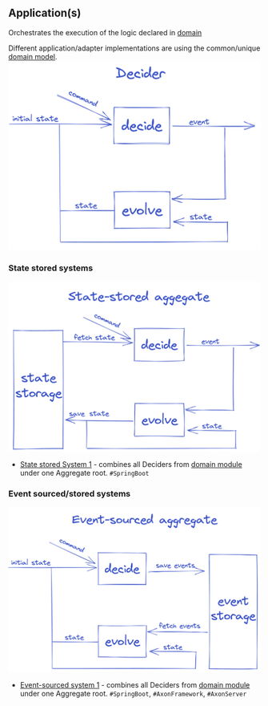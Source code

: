 ## Application(s)

Orchestrates the execution of the logic declared in [domain](../domain)

Different application/adapter implementations are using the common/unique [domain model](../domain).
![aggregate image](../.assets/decider.png)

### State stored systems

![aggregate_ss image](../.assets/ss-aggregate.png)

- [State stored System 1](state-stored-system1) - combines all Deciders from [domain module](../domain) under one
  Aggregate root. `#SpringBoot`

### Event sourced/stored systems

![aggregate_es image](../.assets/es-aggregate.png)

- [Event-sourced system 1](event-sourced-system1) - combines all Deciders from [domain module](../domain) under one
  Aggregate root. `#SpringBoot`, `#AxonFramework`, `#AxonServer`


